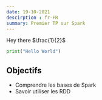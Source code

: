 ```yaml
---
date: 19-10-2021
descirption : fr-FR
summary: Premier TP sur Spark
---
```


Hey there $\frac{1}{2}$

```python
print("Hello World")
```

## Objectifs

- Comprendre les bases de Spark
- Savoir utiliser les RDD